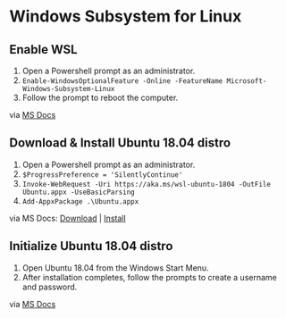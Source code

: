 
# Windows Subsystem for Linux

## Enable WSL

1. Open a Powershell prompt as an administrator.
2. `Enable-WindowsOptionalFeature -Online -FeatureName Microsoft-Windows-Subsystem-Linux`
3. Follow the prompt to reboot the computer.

via [MS Docs](https://docs.microsoft.com/en-us/windows/wsl/install-win10#install-the-windows-subsystem-for-linux)

## Download & Install Ubuntu 18.04 distro

1. Open a Powershell prompt as an administrator.
2. `$ProgressPreference = 'SilentlyContinue'`
3. `Invoke-WebRequest -Uri https://aka.ms/wsl-ubuntu-1804 -OutFile Ubuntu.appx -UseBasicParsing`
4. `Add-AppxPackage .\Ubuntu.appx`

via MS Docs: [Download](https://docs.microsoft.com/en-us/windows/wsl/install-manual#downloading-distros-via-the-command-line) | [Install](https://docs.microsoft.com/en-us/windows/wsl/install-manual#installing-your-distro)

## Initialize Ubuntu 18.04 distro

1. Open Ubuntu 18.04 from the Windows Start Menu.
2. After installation completes, follow the prompts to create a username and password.

via [MS Docs](https://docs.microsoft.com/en-us/windows/wsl/initialize-distro)
